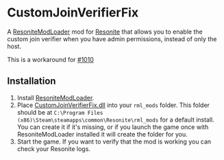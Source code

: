 # CustomJoinVerifierFix

A [ResoniteModLoader](https://github.com/resonite-modding-group/ResoniteModLoader) mod for [Resonite](https://resonite.com/) that allows you to enable the custom join verifier when you have admin permissions, instead of only the host.

This is a workaround for [#1010](https://github.com/Yellow-Dog-Man/Resonite-Issues/issues/1010)

## Installation
1. Install [ResoniteModLoader](https://github.com/resonite-modding-group/ResoniteModLoader).
1. Place [CustomJoinVerifierFix.dll](https://github.com/art0007i/CustomJoinVerifierFix/releases/latest/download/CustomJoinVerifierFix.dll) into your `rml_mods` folder. This folder should be at `C:\Program Files (x86)\Steam\steamapps\common\Resonite\rml_mods` for a default install. You can create it if it's missing, or if you launch the game once with ResoniteModLoader installed it will create the folder for you.
1. Start the game. If you want to verify that the mod is working you can check your Resonite logs.
